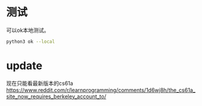 # 测试
可以ok本地测试。
```bash
python3 ok --local
```
# update
现在只能看最新版本的cs61a
https://www.reddit.com/r/learnprogramming/comments/1d6wj8h/the_cs61a_site_now_requires_berkeley_account_to/
